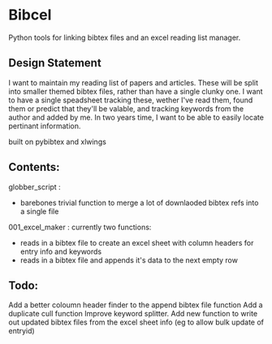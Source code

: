# Bibcel
Python tools for linking bibtex files and an excel reading list manager.

## Design Statement

I want to maintain my reading list of papers and articles. These will be split into smaller themed bibtex files, rather than have a single clunky one. I want to have a single speadsheet tracking these, wether I've read them, found them or predict that they'll be valable, and tracking keywords from the author and added by me.
In two years time, I want to be able to easily locate pertinant information.

built on pybibtex and xlwings

## Contents:
globber_script : 
* barebones trivial function to merge a lot of downlaoded bibtex refs into a single file

001_excel_maker : currently two functions: 
* reads in a bibtex file to create an excel sheet with column headers for entry info and keywords 
* reads in a bibtex file and appends it's data to the next empty row

## Todo:
Add a better coloumn header finder to the append bibtex file function
Add a duplicate cull function
Improve keyword splitter.
Add new function to write out updated bibtex files from the excel sheet info (eg to allow bulk update of entryid)
